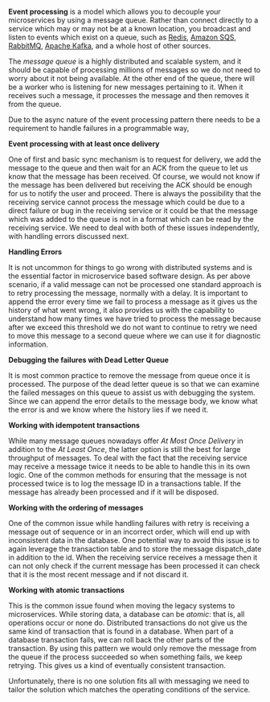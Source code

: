 **Event processing** is a model which allows you to decouple your microservices by using a message queue. Rather than connect directly to a service which may or may not be at a known location, you broadcast and listen to events which exist on a queue, such as [Redis](https://redis.io/), [Amazon SQS](https://aws.amazon.com/sqs/), [RabbitMQ](https://www.rabbitmq.com/), [Apache Kafka](https://kafka.apache.org/), and a whole host of other sources.

The _message queue_ is a highly distributed and scalable system, and it should be capable of processing millions of messages so we do not need to worry about it not being available. At the other end of the queue, there will be a worker who is listening for new messages pertaining to it. When it receives such a message, it processes the message and then removes it from the queue.

Due to the async nature of the event processing pattern there needs to be a requirement to handle failures in a programmable way,

**Event processing with at least once delivery**

One of first and basic sync mechanism is to request for delivery, we add the message to the queue and then wait for an ACK from the queue to let us know that the message has been received. Of course, we would not know if the message has been delivered but receiving the ACK should be enough for us to notify the user and proceed. There is always the possibility that the receiving service cannot process the message which could be due to a direct failure or bug in the receiving service or it could be that the message which was added to the queue is not in a format which can be read by the receiving service. We need to deal with both of these issues independently, with handling errors discussed next.

**Handling Errors**

It is not uncommon for things to go wrong with distributed systems and is the essential factor in microservice based software design. As per above scenario, if a valid message can not be processed one standard approach is to retry processing the message, normally with a delay. It is important to append the error every time we fail to process a message as it gives us the history of what went wrong, it also provides us with the capability to understand how many times we have tried to process the message because after we exceed this threshold we do not want to continue to retry we need to move this message to a second queue where we can use it for diagnostic information.

**Debugging the failures with Dead Letter Queue**

It is most common practice to remove the message from queue once it is processed. The purpose of the dead letter queue is so that we can examine the failed messages on this queue to assist us with debugging the system. Since we can append the error details to the message body, we know what the error is and we know where the history lies if we need it.

**Working with idempotent transactions**

While many message queues nowadays offer _At Most Once Delivery_ in addition to the _At Least Once_, the latter option is still the best for large throughput of messages. To deal with the fact that the receiving service may receive a message twice it needs to be able to handle this in its own logic. One of the common methods for ensuring that the message is not processed twice is to log the message ID in a transactions table. If the message has already been processed and if it will be disposed.

**Working with the ordering of messages**

One of the common issue while handling failures with retry is receiving a message out of sequence or  in an incorrect order, which will end up with inconsistent data in the database. One potential way to avoid this issue is to again leverage the transaction table and to store the message dispatch\_date in addition to the id. When the receiving service receives a message then it can not only check if the current message has been processed it can check that it is the most recent message and if not discard it.

**Working with**  **atomic**  **transactions**

This is the common issue found when moving the legacy systems to microservices. While storing data, a database can be _atomic_: that is, all operations occur or none do. Distributed transactions do not give us the same kind of transaction that is found in a database. When part of a database transaction fails, we can roll back the other parts of the transaction. By using this pattern we would only remove the message from the queue if the process succeeded so when something fails, we keep retrying. This gives us a kind of eventually consistent transaction.

Unfortunately, there is no one solution fits all with messaging we need to tailor the solution which matches the operating conditions of the service.
